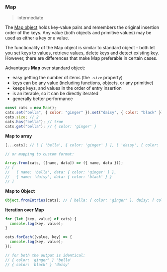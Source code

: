 ### Map

> intermediate

The [Map object](https://developer.mozilla.org/en-US/docs/Web/JavaScript/Reference/Global_Objects/Map) holds key-value pairs and remembers the original insertion order of the keys. Any value (both objects and primitive values) may be used as either a key or a value.

The functionality of the Map object is similar to standard object - both let you set keys to values, retrieve values, delete keys and detect existing key. However, there are differences that make Map preferable in certain cases.

Advantages **Map** over standard object:

- easy getting the number of items (the `.size` property)
- keys can be any value (including functions, objects, or any primitive)
- keeps keys, and values in the order of entry insertion
- is an iterable, so it can be directly iterated
- generally better performance

```js
const cats = new Map();
cats.set("bella", { color: "ginger" }).set("daisy", { color: "black" });
cats.size; // 2
cats.has("bella"); // true
cats.get("bella"); // { color: 'ginger' }
```

**Map to array**

```js
[...cats]; // [ [ 'bella', { color: 'ginger' } ], [ 'daisy', { color: 'black' } ] ]

// or mapping to custom format:

Array.from(cats, ([name, data]) => ({ name, data }));
// [
//   { name: 'bella', data: { color: 'ginger' } },
//   { name: 'daisy', data: { color: 'black' } }
// ]
```

**Map to Object**

```js
Object.fromEntries(cats); // { bella: { color: 'ginger' }, daisy: { color: 'black' } }
```

**Iteration over Map**

```js
for (let [key, value] of cats) {
  console.log(key, value);
}

cats.forEach((value, key) => {
  console.log(key, value);
});

// for both the output is identical:
// { color: 'ginger' } 'bella'
// { color: 'black' } 'daisy'
```
